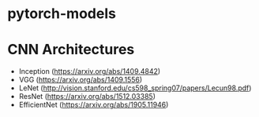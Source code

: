 # pytorch-models

# CNN Architectures

- Inception (https://arxiv.org/abs/1409.4842)
- VGG (https://arxiv.org/abs/1409.1556)
- LeNet (http://vision.stanford.edu/cs598_spring07/papers/Lecun98.pdf)
- ResNet (https://arxiv.org/abs/1512.03385)
- EfficientNet (https://arxiv.org/abs/1905.11946)
